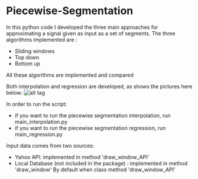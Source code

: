 # Piecewise-Segmentation

In this python code I developed the three main approaches for approximating a signal given as input as a set
of segments.
The three algorithms implemented are :
- Sliding windows
- Top down
- Bottom up

All these algorithms are implemented and compared

Both interpolation and regression are developed, as shows the pictures here below:
![alt tag](./resources/img.png)


In order to run the script:
- if you want to run the piecewise segmentation interpolation, run main_interpolation.py
- if you want to run the piecewise segmentation regression, run main_regression.py

Input data comes from two sources:
- Yahoo API: implemented in method 'draw_window_API'
- Local Database (not included in the package)  : implemented in method 'draw_window'
By default when class method 'draw_window_API'
